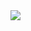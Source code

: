 <img align="center" src="https://github-readme-stats.vercel.app/api?username=seen-idc&theme=onedark&show_icons=true" />
